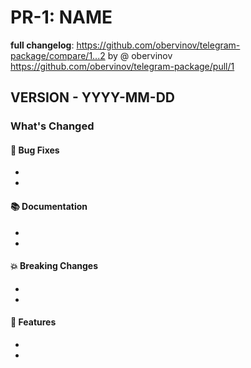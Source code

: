 # PR-1: NAME
**full changelog**: https://github.com/obervinov/telegram-package/compare/1...2 by @ obervinov https://github.com/obervinov/telegram-package/pull/1
## VERSION - YYYY-MM-DD
### What's Changed
#### 🐛 Bug Fixes
* 
* 
#### 📚 Documentation
* 
* 
#### 💥 Breaking Changes
* 
* 
#### 🚀 Features
* 
* 
